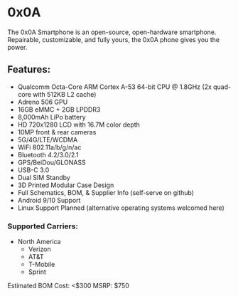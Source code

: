 # 0x0A
The 0x0A Smartphone is an open-source, open-hardware smartphone. Repairable, customizable, and fully yours, the 0x0A phone gives you the power. 

## Features:

- Qualcomm Octa-Core ARM Cortex A-53 64-bit CPU @ 1.8GHz (2x quad-core with 512KB L2 cache)
- Adreno 506 GPU
- 16GB eMMC + 2GB LPDDR3
- 8,000mAh LiPo battery
- HD 720x1280 LCD with 16.7M color depth
- 10MP front & rear cameras
- 5G/4G/LTE/WCDMA
- WiFi 802.11a/b/g/n/ac
- Bluetooth 4.2/3.0/2.1
- GPS/BeiDou/GLONASS
- USB-C 3.0
- Dual SIM Standby
- 3D Printed Modular Case Design
- Full Schematics, BOM, & Supplier Info (self-serve on github)
- Android 9/10 Support
- Linux Support Planned (alternative operating systems welcomed here)

### Supported Carriers:

- North America    
  - Verizon
  - AT&T
  - T-Mobile
  - Sprint

Estimated BOM Cost: <$300
MSRP: $750
